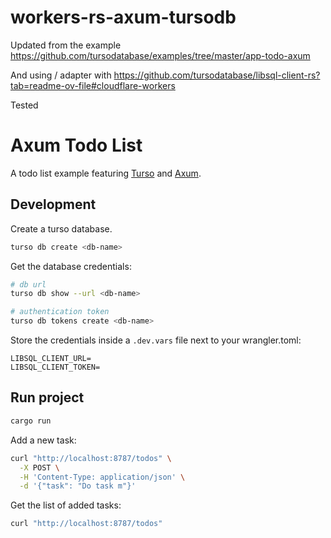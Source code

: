 # workers-rs-axum-tursodb

Updated from the example
https://github.com/tursodatabase/examples/tree/master/app-todo-axum

And using / adapter with
https://github.com/tursodatabase/libsql-client-rs?tab=readme-ov-file#cloudflare-workers

Tested

# Axum Todo List

A todo list example featuring [Turso](https://turso.tech) and [Axum](https://github.com/tokio-rs/axum).

## Development

Create a turso database.

```sh
turso db create <db-name>
```

Get the database credentials:

```sh
# db url
turso db show --url <db-name>

# authentication token
turso db tokens create <db-name>
```

Store the credentials inside a `.dev.vars` file next to your wrangler.toml:

```text
LIBSQL_CLIENT_URL=
LIBSQL_CLIENT_TOKEN=
```

## Run project

```sh
cargo run
```

Add a new task:

```sh
curl "http://localhost:8787/todos" \
  -X POST \
  -H 'Content-Type: application/json' \
  -d '{"task": "Do task m"}'
```

Get the list of added tasks:

```sh
curl "http://localhost:8787/todos"
```
